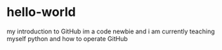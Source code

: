 # hello-world
my introduction to GitHub
im a code newbie and i am currently teaching myself python and how to operate GitHub
